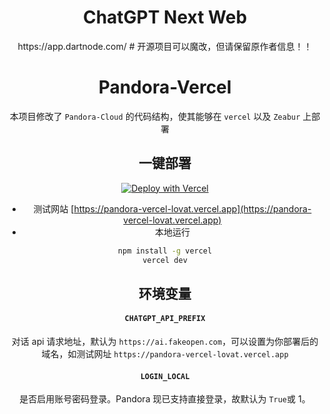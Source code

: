 <div align="center">
<https://i.postimg.cc/D0vytGFH/1.png>

<h1 align="center">ChatGPT Next Web</h1>
https://app.dartnode.com/
# 开源项目可以魔改，但请保留原作者信息！！

# Pandora-Vercel
本项目修改了 `Pandora-Cloud` 的代码结构，使其能够在 `vercel` 以及 `Zeabur` 上部署  

## 一键部署
[![Deploy with Vercel](https://vercel.com/button)](https://vercel.com/new/clone?repository-url=https%3A%2F%2Fgithub.com%2Fchrysoljq%2Fpandora-vercel&project-name=pandora-vercel&framework=other)
+ 测试网站 [https://pandora-vercel-lovat.vercel.app](https://pandora-vercel-lovat.vercel.app)
+ 本地运行
```bash
npm install -g vercel
vercel dev
```


## **环境变量**
#### `CHATGPT_API_PREFIX`  
对话 api 请求地址，默认为 `https://ai.fakeopen.com`，可以设置为你部署后的域名，如测试网址 `https://pandora-vercel-lovat.vercel.app`

#### `LOGIN_LOCAL`  
是否启用账号密码登录。Pandora 现已支持直接登录，故默认为 `True`或 1。
